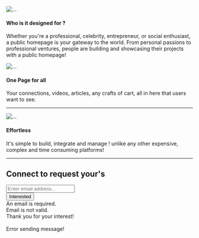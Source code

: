 <!-- Projects-->
<section class="projects-section bg-light" id="projects">
    <div class="container px-4 px-lg-5">
        <!-- Featured Project Row-->
        <div class="row gx-0 mb-4 mb-lg-5 align-items-center">
            <div class="col-xl-8 col-lg-7"><img class="img-fluid mb-3 mb-lg-0" src="assets/img/bg-masthead.jpg" alt="..." /></div>
            <div class="col-xl-4 col-lg-5">
                <div class="featured-text text-center text-lg-left">
                    <h4>Who is it designed for ?</h4>
                    <p class="text-black-50 mb-0">Whether you're a professional, celebrity, entrepreneur, or social enthusiast, a public homepage is your gateway to the world. From personal passions to professional ventures, people are building and showcasing their projects with a public homepage!</p>
                </div>
            </div>
        </div>
        <!-- Project One Row-->
        <div class="row gx-0 mb-5 mb-lg-0 justify-content-center">
            <div class="col-lg-6"><img class="img-fluid" src="assets/img/demo-image-01.jpg" alt="..." /></div>
            <div class="col-lg-6">
                <div class="bg-black text-center h-100 project">
                    <div class="d-flex h-100">
                        <div class="project-text w-100 my-auto text-center text-lg-left">
                            <h4 class="text-white">One Page for all</h4>
                            <p class="mb-0 text-white-50">Your connections, videos, articles, any crafts of cart, all in here that users want to see.</p>
                            <hr class="d-none d-lg-block mb-0 ms-0" />
                        </div>
                    </div>
                </div>
            </div>
        </div>
        <!-- Project Two Row-->
        <div class="row gx-0 justify-content-center">
            <div class="col-lg-6"><img class="img-fluid" src="assets/img/demo-image-02.jpg" alt="..." /></div>
            <div class="col-lg-6 order-lg-first">
                <div class="bg-black text-center h-100 project">
                    <div class="d-flex h-100">
                        <div class="project-text w-100 my-auto text-center text-lg-right">
                            <h4 class="text-white">Effortless</h4>
                            <p class="mb-0 text-white-50">It's simple to build, integrate and manage ! unlike any other expensive, complex and time consuming platforms!</p>
                            <hr class="d-none d-lg-block mb-0 me-0" />
                        </div>
                    </div>
                </div>
            </div>
        </div>
    </div>
</section>
<!-- Signup-->
<section class="signup-section" id="signup">
    <div class="container px-4 px-lg-5">
        <div class="row gx-4 gx-lg-5">
            <div class="col-md-10 col-lg-8 mx-auto text-center">
                <i class="far fa-paper-plane fa-2x mb-2 text-white"></i>
                <h2 class="text-white mb-5">Connect to request your's</h2>
                <!-- to get an API token!-->
                <form class="form-signup" id="contactForm" data-sb-form-api-token="API_TOKEN">
                    <!-- Email address input-->
                    <div class="row input-group-newsletter">
                        <div class="col"><input class="form-control" id="emailAddress" type="email" placeholder="Enter email address..." aria-label="Enter email address..." data-sb-validations="required,email" /></div>
                        <div class="col-auto"><button class="btn btn-primary disabled" id="submitButton" type="Submit" onclick="sendMessage()">Interested</button></div>
                    </div>
                    <div class="invalid-feedback mt-2" data-sb-feedback="emailAddress:required">An email is required.</div>
                    <div class="invalid-feedback mt-2" data-sb-feedback="emailAddress:email">Email is not valid.</div>
                    <!-- Submit success message-->
                    <!---->
                    <!-- This is what your users will see when the form-->
                    <!-- has successfully submitted-->
                    <div class="d-none" id="submitSuccessMessage">
                        <div class="text-center mb-3 mt-2 text-white">
                            <div class="fw-bolder">Thank you for your interest!</div>
                            <br />
                            <a href=""></a>
                        </div>
                    </div>
                    <!-- an error submitting the form-->
                    <div class="d-none" id="submitErrorMessage"><div class="text-center text-danger mb-3 mt-2">Error sending message!</div></div>
                </form>
            </div>
        </div>
    </div>
</section>
